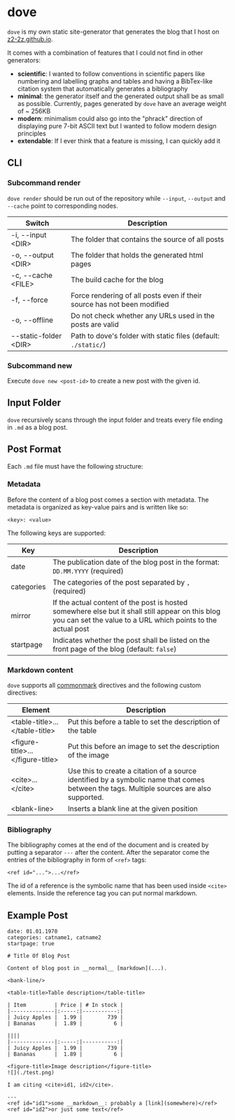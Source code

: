 # dove

`dove` is my own static site-generator that generates the blog that I host on [z2-2z.github.io](https://z2-2z.github.io/).

It comes with a combination of features that I could not find in other generators:
- __scientific__: I wanted to follow conventions in scientific papers like
                  numbering and labelling graphs and tables and having a BibTex-like citation
                  system that automatically generates a bibliography
- __minimal__: the generator itself and the generated output shall be as small as possible.
               Currently, pages generated by `dove` have an average weight of \~ 256KB
- __modern__: minimalism could also go into the "phrack" direction of displaying pure
              7-bit ASCII text but I wanted to follow modern design principles
- __extendable__: If I ever think that a feature is missing, I can quickly add it

## CLI
### Subcommand render
`dove render` should be run out of the repository while `--input`, `--output` and `--cache` point to corresponding nodes.

| Switch                 | Description                                                             |
|------------------------|-------------------------------------------------------------------------|
| -i, --input \<DIR>     | The folder that contains the source of all posts                        |
| -o, --output \<DIR>    | The folder that holds the generated html pages                          |
| -c, --cache \<FILE>    | The build cache for the blog                                            |
| -f, --force            | Force rendering of all posts even if their source has not been modified |
| -o, --offline          | Do not check whether any URLs used in the posts are valid               |
| --static-folder \<DIR> | Path to dove's folder with static files (default: `./static/`)          |

### Subcommand new
Execute `dove new <post-id>` to create a new post with the given id.

## Input Folder
`dove` recursively scans through the input folder and treats every file ending in `.md` as a blog post.

## Post Format
Each `.md` file must have the following structure:

### Metadata
Before the content of a blog post comes a section with metadata. The metadata is organized as key-value
pairs and is written like so:
```
<key>: <value>
```

The following keys are supported:

| Key        | Description                                                                                                                                                      |
|------------|------------------------------------------------------------------------------------------------------------------------------------------------------------------|
| date       | The publication date of the blog post in the format: `DD.MM.YYYY` (required)                                                                                     |
| categories | The categories of the post separated by `,` (required)                                                                                                           |
| mirror     | If the actual content of the post is hosted somewhere else but it shall still appear on this blog you can set the value to a URL which points to the actual post |
| startpage  | Indicates whether the post shall be listed on the front page of the blog (default: `false`)                                                                      |

### Markdown content
`dove` supports all [commonmark](https://commonmark.org/) directives and the following custom directives:

| Element                          | Description                                                                                                                               |
|----------------------------------|-------------------------------------------------------------------------------------------------------------------------------------------|
| \<table-title>...\</table-title>   | Put this before a table to set the description of the table                                                                               |
| \<figure-title>...\</figure-title> | Put this before an image to set the description of the image                                                                              |
| \<cite>...\</cite>                 | Use this to create a citation of a source identified by a symbolic name that comes between the tags. Multiple sources are also supported. |
| \<blank-line>                     | Inserts a blank line at the given position                                                                                                |

### Bibliography
The bibliography comes at the end of the document and is created by putting a separator `---` after the content.
After the separator come the entries of the bibliography in form of `<ref>` tags:
```
<ref id="...">...</ref>
```
The id of a reference is the symbolic name that has been used inside `<cite>` elements. Inside the reference tag you can put
normal markdown.

## Example Post
```
date: 01.01.1970
categories: catname1, catname2
startpage: true

# Title Of Blog Post

Content of blog post in __normal__ [markdown](...).

<bank-line/>

<table-title>Table description</table-title>

| Item         | Price | # In stock |
|--------------|:-----:|-----------:|
| Juicy Apples |  1.99 |        739 |
| Bananas      |  1.89 |          6 |

||||
|--------------|:-----:|-----------:|
| Juicy Apples |  1.99 |        739 |
| Bananas      |  1.89 |          6 |

<figure-title>Image description</figure-title>
![](./test.png)

I am citing <cite>id1, id2</cite>.

---
<ref id="id1">some __markdown__: probably a [link](somewhere)</ref>
<ref id="id2">or just some text</ref>
```

